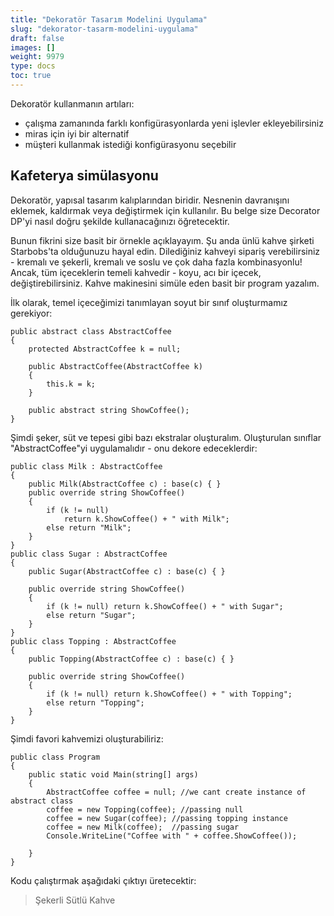 ```yaml
---
title: "Dekoratör Tasarım Modelini Uygulama"
slug: "dekorator-tasarm-modelini-uygulama"
draft: false
images: []
weight: 9979
type: docs
toc: true
---
```


Dekoratör kullanmanın artıları:
- çalışma zamanında farklı konfigürasyonlarda yeni işlevler ekleyebilirsiniz
- miras için iyi bir alternatif
- müşteri kullanmak istediği konfigürasyonu seçebilir

## Kafeterya simülasyonu
Dekoratör, yapısal tasarım kalıplarından biridir. Nesnenin davranışını eklemek, kaldırmak veya değiştirmek için kullanılır. Bu belge size Decorator DP'yi nasıl doğru şekilde kullanacağınızı öğretecektir.

Bunun fikrini size basit bir örnekle açıklayayım. Şu anda ünlü kahve şirketi Starbobs'ta olduğunuzu hayal edin. Dilediğiniz kahveyi sipariş verebilirsiniz - kremalı ve şekerli, kremalı ve soslu ve çok daha fazla kombinasyonlu! Ancak, tüm içeceklerin temeli kahvedir - koyu, acı bir içecek, değiştirebilirsiniz. Kahve makinesini simüle eden basit bir program yazalım.

İlk olarak, temel içeceğimizi tanımlayan soyut bir sınıf oluşturmamız gerekiyor:

    public abstract class AbstractCoffee
    {
        protected AbstractCoffee k = null;
 
        public AbstractCoffee(AbstractCoffee k)
        {
            this.k = k;
        }
 
        public abstract string ShowCoffee();
    }

Şimdi şeker, süt ve tepesi gibi bazı ekstralar oluşturalım. Oluşturulan sınıflar "AbstractCoffee"yi uygulamalıdır - onu dekore edeceklerdir:

    public class Milk : AbstractCoffee
    {
        public Milk(AbstractCoffee c) : base(c) { }
        public override string ShowCoffee()
        {
            if (k != null)
                return k.ShowCoffee() + " with Milk";
            else return "Milk";
        }
    }
    public class Sugar : AbstractCoffee
    {
        public Sugar(AbstractCoffee c) : base(c) { }
 
        public override string ShowCoffee()
        {
            if (k != null) return k.ShowCoffee() + " with Sugar";
            else return "Sugar";
        }
    }
    public class Topping : AbstractCoffee
    {
        public Topping(AbstractCoffee c) : base(c) { }
 
        public override string ShowCoffee()
        {
            if (k != null) return k.ShowCoffee() + " with Topping";
            else return "Topping";
        }
    }
Şimdi favori kahvemizi oluşturabiliriz:

    public class Program
    {
        public static void Main(string[] args)
        {
            AbstractCoffee coffee = null; //we cant create instance of abstract class
            coffee = new Topping(coffee); //passing null
            coffee = new Sugar(coffee); //passing topping instance
            coffee = new Milk(coffee);  //passing sugar
            Console.WriteLine("Coffee with " + coffee.ShowCoffee());
 
        }
    }
Kodu çalıştırmak aşağıdaki çıktıyı üretecektir:
> Şekerli Sütlü Kahve

